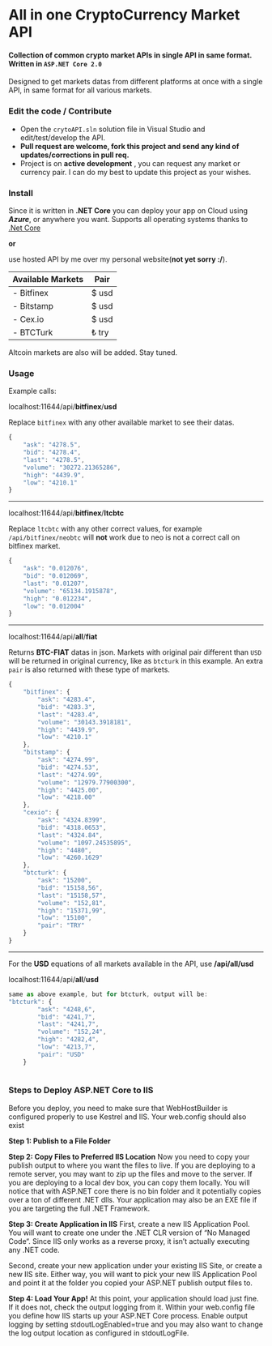 #  All in one CryptoCurrency Market API

#### Collection of common crypto market APIs in single API in same format.  Written in `ASP.NET Core 2.0`

Designed to get markets datas from different platforms at once with a single API, in same format for all various markets.

### Edit the code / Contribute
+ Open the `crytoAPI.sln` solution file in Visual Studio and edit/test/develop the API.
+ **Pull request are welcome, fork this project and send any kind of updates/corrections in pull req.**
+ Project is on __active development__ , you can request any market or currency pair. I can do my best to update this project as your wishes.


### Install
Since it is written in **.NET Core** you can deploy your app on Cloud using *__Azure__*, or anywhere you want. Supports all operating systems thanks to [.Net Core](https://www.microsoft.com/net/core
)

**or**

use hosted API by me over my personal website(__not yet sorry :/__).


| Available Markets | Pair |
| ------------- | ---- |
| - Bitfinex      | $ usd|
| - Bitstamp    |$ usd |
| - Cex.io |$ usd|
| - BTCTurk |₺ try|

Altcoin markets are also will be added. Stay tuned.
### Usage
Example calls:

localhost:11644/api/**bitfinex**/**usd**

Replace `bitfinex` with any other available market to see their datas.

```javascript
{
    "ask": "4278.5",
    "bid": "4278.4",
    "last": "4278.5",
    "volume": "30272.21365286",
    "high": "4439.9",
    "low": "4210.1"
}

```


___


localhost:11644/api/**bitfinex**/**ltcbtc**

Replace `ltcbtc` with any other correct values, for example `/api/bitfinex/neobtc` will **not** work due to neo is not a correct call on bitfinex market.
```javascript
{
    "ask": "0.012076",
    "bid": "0.012069",
    "last": "0.01207",
    "volume": "65134.1915878",
    "high": "0.012234",
    "low": "0.012004"
}

```

___



localhost:11644/api/**all**/**fiat**

Returns **__BTC-FIAT__** datas in json. Markets with original pair different than `USD` will be returned in original currency, like as `btcturk` in this example. An extra `pair` is also returned with these type of markets.
```javascript
{
    "bitfinex": {
        "ask": "4283.4",
        "bid": "4283.3",
        "last": "4283.4",
        "volume": "30143.3918181",
        "high": "4439.9",
        "low": "4210.1"
    },
    "bitstamp": {
        "ask": "4274.99",
        "bid": "4274.53",
        "last": "4274.99",
        "volume": "12979.77900300",
        "high": "4425.00",
        "low": "4218.00"
    },
    "cexio": {
        "ask": "4324.8399",
        "bid": "4318.0653",
        "last": "4324.84",
        "volume": "1097.24535895",
        "high": "4480",
        "low": "4260.1629"
    },
    "btcturk": {
        "ask": "15200",
        "bid": "15158,56",
        "last": "15158,57",
        "volume": "152,81",
        "high": "15371,99",
        "low": "15100",
        "pair": "TRY"
    }
}

```

___


For the **USD** equations of all markets available in the API, use **__/api/all/usd__**

localhost:11644/api/**all**/**usd**
```javascript
same as above example, but for btcturk, output will be:
"btcturk": {
        "ask": "4248,6",
        "bid": "4241,7",
        "last": "4241,7",
        "volume": "152,24",
        "high": "4282,4",
        "low": "4213,7",
        "pair": "USD"
    }
    
```

### Steps to Deploy ASP.NET Core to IIS
Before you deploy, you need to make sure that WebHostBuilder is configured properly to use Kestrel and IIS. Your web.config should also exist

**Step 1: Publish to a File Folder**

**Step 2: Copy Files to Preferred IIS Location**
Now you need to copy your publish output to where you want the files to live. If you are deploying to a remote server, you may want to zip up the files and move to the server. If you are deploying to a local dev box, you can copy them locally.
You will notice that with ASP.NET core there is no bin folder and it potentially copies over a ton of different .NET dlls. Your application may also be an EXE file if you are targeting the full .NET Framework.

**Step 3: Create Application in IIS**
First, create a new IIS Application Pool. You will want to create one under the .NET CLR version of “No Managed Code“. Since IIS only works as a reverse proxy, it isn’t actually executing any .NET code.

Second, create your new application under your existing IIS Site, or create a new IIS site. Either way, you will want to pick your new IIS Application Pool and point it at the folder you copied your ASP.NET publish output files to.

**Step 4: Load Your App!**
At this point, your application should load just fine. If it does not, check the output logging from it. Within your web.config file you define how IIS starts up your ASP.NET Core process. Enable output logging by setting stdoutLogEnabled=true and you may also want to change the log output location as configured in stdoutLogFile.
